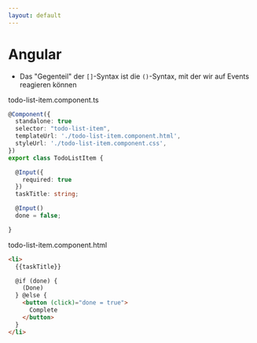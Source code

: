 ```yaml
---
layout: default
---
```


# Angular <SubHeading text="Event-Handling"/>

<div class="grid grid-cols-12 gap-6">
<div class="col-span-12">

- Das "Gegenteil" der `[]`-Syntax ist die `()`-Syntax, mit der wir auf Events reagieren können

</div>

<div class="col-span-6">

<Filename>todo-list-item.component.ts</Filename>

<!-- prettier-ignore-start -->

```ts
@Component({
  standalone: true
  selector: "todo-list-item",
  templateUrl: './todo-list-item.component.html',
  styleUrl: './todo-list-item.component.css',
})
export class TodoListItem {

  @Input({
    required: true
  })
  taskTitle: string;

  @Input()
  done = false;

}
```

<!-- prettier-ignore-end -->

</div>

<div class="col-span-6">

<Filename>todo-list-item.component.html</Filename>

<!-- prettier-ignore-start -->

```html
<li>
  {{taskTitle}}

  @if (done) {
    (Done)
  } @else {
    <button (click)="done = true">
      Complete
    </button>
  }
</li>
```

<!-- prettier-ignore-end -->

</div>

</div>

<PageNumber/>
